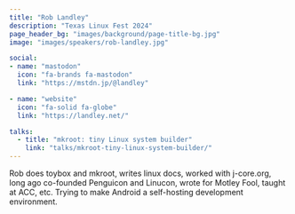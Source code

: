 ```yaml
---
title: "Rob Landley"
description: "Texas Linux Fest 2024"
page_header_bg: "images/background/page-title-bg.jpg"
image: "images/speakers/rob-landley.jpg"

social:
- name: "mastodon"
  icon: "fa-brands fa-mastodon"
  link: "https://mstdn.jp/@landley"

- name: "website"
  icon: "fa-solid fa-globe"
  link: "https://landley.net/"

talks:
  - title: "mkroot: tiny Linux system builder"
    link: "talks/mkroot-tiny-linux-system-builder/"
---
```


Rob does toybox and mkroot, writes linux docs, worked with j-core.org, long ago
co-founded Penguicon and Linucon, wrote for Motley Fool, taught at ACC, etc.
Trying to make Android a self-hosting development environment.
